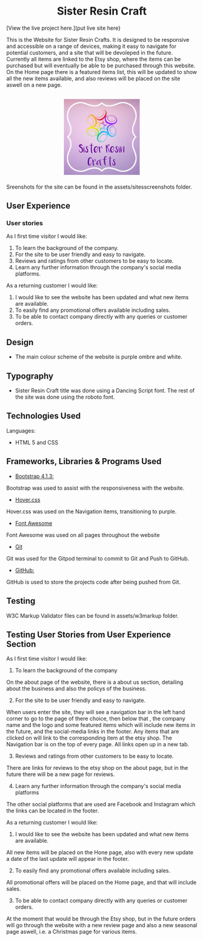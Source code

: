<h1 align="center">Sister Resin Craft</h1>
[View the live project here.](put live site here}

This is the Website for Sister Resin Crafts. It is designed to be responsive and accessible on a range of devices,  making it easy to navigate for potential customers, and a site that will be devoleped in the future.
Currently all items are linked to the Etsy shop, where the items can be purchased but will eventually be able to be purchased through this website.
On the Home page there is a featured items list, this will be updated to show all the new items available, and also reviews will be placed on the site aswell on a new page.



<h2 align="center"><img src="assets/images/sisfb.jpg" width="200"></h2> 

Sreenshots for the site can be found in the assets/sitesscreenshots folder.

## User Experience

 ### User stories

As I first time visitor I would like: 

1. To learn the background of the company.
2. For the site to be user friendly and easy to navigate.
3. Reviews and ratings from other customers to be easy to locate.
4. Learn any further information through the company's social media platforms.

As a returning customer I would like:

1. I would like to see the website has been updated and what new items are available.
2. To easily find any promotional offers available including sales.
3. To be able to contact company directly with any queries or customer orders.

 ## Design

- The main colour scheme of the website is purple ombre and white. 

## Typography

- Sister Resin Craft title was done using a Dancing Script font. The rest of the site was done using the roboto font.

## Technologies Used

Languages:

- HTML 5 and CSS

 ## Frameworks, Libraries & Programs Used

- [Bootstrap 4.1.3:](https://getbootstrap.com/docs/4.1/getting-started/introduction/)

Bootstrap was used to assist with the responsiveness with the website.

- [Hover.css](https://ianlunn.github.io/Hover/)

Hover.css was used on the Navigation items, transitioning to purple.

- [Font Awesome](https://fonts.google.com/)

 Font Awesome was used on all pages throughout the website 

 - [Git](https://git-scm.com/)

Git was used for the Gitpod terminal to commit to Git and Push to GitHub.
 
 - [GitHub:](https://github.com/)

 GitHub is used to store the projects code after being pushed from Git.

 ## Testing

 W3C Markup Validator files can be found in assets/w3markup folder.

 ## Testing User Stories from User Experience  Section

 As I first time visitor I would like: 

1. To learn the background of the company

On the about page of the website, there is a about us section, detailing about the business and also the policys of the business.

2. For the site to be user friendly and easy to navigate.

When users enter the site, they will see a navigation bar in the left hand corner to go to the page of there choice, then below that , the company name and the logo and some featured items which will include new items in the future, and the social-media links in the footer. Any items that are clicked on will link to the corresponding item at the etsy shop. The Navigation bar is on the top of every page.
All links open up in a new tab.



3. Reviews and ratings from other customers to be easy to locate.

There are links for reviews to the etsy shop on the about page, but in the future there will be a new page for reviews.


4. Learn any further information through the company's social media platforms

The other social platforms that are used are Facebook and Instagram which the links can be located in the footer.

As a returning customer I would like:

1. I would like to see the website has been updated and what new items are available.

All new items will be placed on the Hone page, also with every new update a date of the last update will appear in the footer.

2. To easily find any promotional offers available including sales.

All promotional offers will be placed on the Home page, and that will include sales.


3. To be able to contact company directly with any queries or customer orders.

At the moment that would be through the Etsy shop, but in the future orders will go through the website with a new review page and also a new seasonal page aswell, i.e. a Christmas page for various items.





 

 















